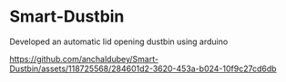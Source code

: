 # Smart-Dustbin
Developed an automatic lid opening dustbin using arduino



https://github.com/anchaldubey/Smart-Dustbin/assets/118725568/284601d2-3620-453a-b024-10f9c27cd6db
